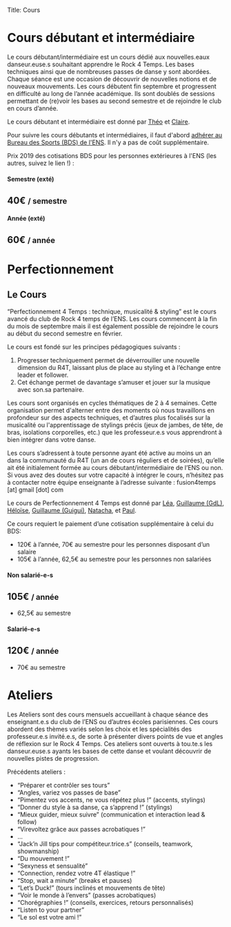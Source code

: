 Title: Cours

# Cours débutant et intermédiaire

Le cours débutant/intermédiaire est un cours dédié aux nouvelles.eaux danseur.euse.s souhaitant apprendre le Rock 4 Temps. Les bases techniques ainsi que de nombreuses passes de danse y sont abordées. Chaque séance est une occasion de découvrir de nouvelles notions et de nouveaux mouvements. Les cours débutent fin septembre et progressent en difficulté au long de l’année académique. Ils sont doublés de sessions permettant de (re)voir les bases au second semestre et de rejoindre le club en cours d’année. 

Le cours débutant et intermédiaire est donné par [Théo](/theo.html) et [Claire](/claire.html).

Pour suivre les cours débutants et intermédiaires, il faut d'abord 
[adhérer au Bureau des Sports (BDS) de l'ENS](https://www.bds.ens.fr/infos-pratiques/tarifs/). 
Il n'y a pas de coût supplémentaire.

Prix 2019 des cotisations BDS pour les personnes extérieures à l'ENS (les autres, suivez le lien !) :


<div class="row">
  <div class="col-sm-6">
  <div class="card-deck mb-3 text-center">
    <div class="card">
      <div class="card-header">
        <h4 class="my-0 font-weight-normal">Semestre (exté)</h4>
      </div>
      <div class="card-body">
        <h2 class="card-title pricing-card-title">40€ <small class="text-muted">/ semestre</small></h2>
      </div>
    </div>
    </div>
  </div>
  
  <div class="col-sm-6">
  <div class="card-deck mb-3 text-center">
    <div class="card">
      <div class="card-header">
        <h4 class="my-0 font-weight-normal">Année (exté)</h4>
      </div>
      <div class="card-body">
        <h2 class="card-title pricing-card-title">60€ <small class="text-muted">/ année</small></h2>
      </div>
    </div>
    </div>
  </div>
</div>


# Perfectionnement

## Le Cours


“Perfectionnement 4 Temps : technique, musicalité & styling” est le cours avancé du club de Rock 4 temps de l’ENS. Les cours commencent à la fin du mois de septembre mais il est également possible de rejoindre le cours au début du second semestre en février. 

Le cours est fondé  sur les principes pédagogiques suivants : 

1. Progresser techniquement permet de déverrouiller une nouvelle dimension du R4T, laissant plus de place au styling et à l’échange entre leader et follower. 
2. Cet échange permet de davantage s’amuser et jouer sur la musique avec son.sa partenaire. 
    
Les cours sont organisés en cycles thématiques de 2 à 4 semaines. Cette organisation permet d'alterner entre des moments où nous travaillons en profondeur sur des aspects techniques, et d’autres plus focalisés sur la musicalité ou l'apprentissage de stylings précis (jeux de jambes, de tête, de bras, isolations corporelles, etc.) que les professeur.e.s vous apprendront à bien intégrer dans votre danse. 

Les cours s’adressent à toute personne ayant été active au moins un an dans la communauté du R4T (un an de cours réguliers et de soirées), qu’elle ait été initialement formée au cours débutant/intermédiaire de l’ENS ou non. Si vous avez des doutes sur votre capacité à intégrer le cours, n’hésitez pas à contacter notre équipe enseignante à l’adresse suivante : fusion4temps [at] gmail [dot] com

    
Le cours de Perfectionnement 4 Temps est donné par [Léa](/lea.html), 
[Guillaume (GdL)](/gdl.html), 
[Héloïse](/heloise.html),
[Guillaume (Guigui)](/guigui.html),
[Natacha](/natacha.html), et
[Paul](/pbk.html).

Ce cours requiert le paiement d’une cotisation supplémentaire à celui du BDS:
 
* 120€ à l’année, 70€ au semestre pour les personnes disposant d’un salaire
* 105€ à l’année, 62,5€ au semestre pour les personnes non salariées

<div class="row">
  <div class="col-sm-6">
  <div class="card-deck mb-3 text-center">
    <div class="card">
      <div class="card-header">
        <h4 class="my-0 font-weight-normal">Non salarié-e-s</h4>
      </div>
      <div class="card-body">
        <h2 class="card-title pricing-card-title">105€ <small class="text-muted">/ année</small></h2>
        <ul class="list-unstyled mt-3 mb-4">
          <li>62,5€ au semestre </li>
        </ul>
      </div>
    </div>
    </div>
  </div>
  
  <div class="col-sm-6">
  <div class="card-deck mb-3 text-center">
    <div class="card">
      <div class="card-header">
        <h4 class="my-0 font-weight-normal">Salarié-e-s</h4>
      </div>
      <div class="card-body">
        <h2 class="card-title pricing-card-title">120€ <small class="text-muted">/ année</small></h2>
        <ul class="list-unstyled mt-3 mb-4">
          <li>70€ au semestre </li>
        </ul>
      </div>
    </div>
    </div>
  </div>
</div>

<!---
<center>
<button type="button" class="btn btn-lg btn-block btn-primary">
<link href="/contact.html">
Contacter le club
</link>
</button>
</center>
-->

# Ateliers

Les Ateliers sont des cours mensuels accueillant à chaque séance des enseignant.e.s du club de l’ENS ou d’autres écoles parisiennes. Ces cours abordent des thèmes variés selon les choix et les spécialités des professeur.e.s invité.e.s, de sorte à présenter divers points de vue et angles de réflexion sur le Rock 4 Temps. Ces ateliers sont ouverts à tou.te.s les danseur.euse.s ayants les bases de cette danse et voulant découvrir de nouvelles pistes de progression.

Précédents ateliers :

- “Préparer et contrôler ses tours”
- “Angles, variez vos passes de base”
- “Pimentez vos accents, ne vous répétez plus !” (accents, stylings)
- “Donner du style à sa danse, ça s’apprend !” (stylings)
- “Mieux guider, mieux suivre” (communication et interaction lead & follow)
- “Virevoltez grâce aux passes acrobatiques !”
- ...
- “Jack’n Jill tips pour compétiteur.trice.s” (conseils, teamwork, showmanship)
- “Du mouvement !” 
- “Sexyness et sensualité” 
- “Connection, rendez votre 4T élastique !”
- “Stop, wait a minute” (breaks et pauses)
- “Let’s Duck!” (tours inclinés et mouvements de tête)
- “Voir le monde à l’envers” (passes acrobatiques)
- “Chorégraphies !” (conseils, exercices, retours personnalisés)
- “Listen to your partner”
- “Le sol est votre ami !”
